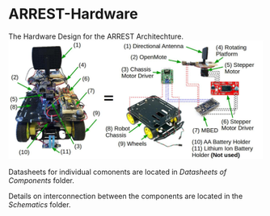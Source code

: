 # ARREST-Hardware
The Hardware Design for the ARREST Architechture.
![Arrest](https://github.com/ANRGUSC/ARREST-Hardware/blob/master/Schematics/Arrest%20Design.png)

Datasheets for individual comonents are located in *Datasheets of Components* folder.

Details on interconnection between the components are located in the *Schematics* folder.

